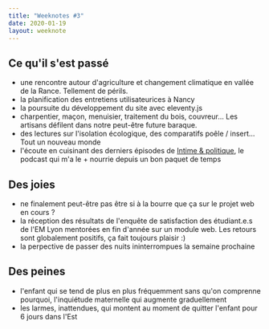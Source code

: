 ```yaml
---
title: "Weeknotes #3"
date: 2020-01-19
layout: weeknote
---
```


## Ce qu'il s'est passé

- une rencontre autour d'agriculture et changement climatique en vallée de la Rance. Tellement de périls.
- la planification des entretiens utilisateurices à Nancy
- la poursuite du développement du site avec eleventy.js
- charpentier, maçon, menuisier, traitement du bois, couvreur... Les artisans défilent dans notre peut-être future baraque.
- des lectures sur l'isolation écologique, des comparatifs poêle / insert... Tout un nouveau monde
- l'écoute en cuisinant des derniers épisodes de [Intime & politique](http://www.nouvellesecoutes.fr/podcasts/intime-politique/), le podcast qui m'a le + nourrie depuis un bon paquet de temps

## Des joies

- ne finalement peut-être pas être si à la bourre que ça sur le projet web en cours ?
- la réception des résultats de l'enquête de satisfaction des étudiant.e.s de l'EM Lyon mentorées en fin d'année sur un module web. Les retours sont globalement positifs, ça fait toujours plaisir :)
- la perpective de passer des nuits ininterrompues la semaine prochaine

## Des peines

- l'enfant qui se tend de plus en plus fréquemment sans qu'on comprenne pourquoi, l'inquiétude maternelle qui augmente graduellement
- les larmes, inattendues, qui montent au moment de quitter l'enfant pour 6 jours dans l'Est
